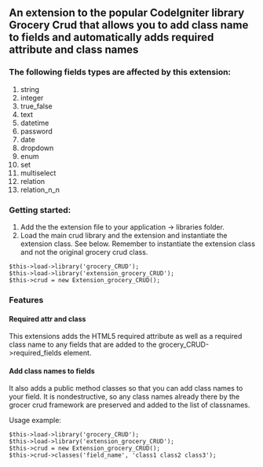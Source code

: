 ## An extension to the popular CodeIgniter library Grocery Crud that allows you to add class name to fields and automatically adds required attribute and class names

### The following fields types are affected by this extension:
1. string
2. integer
3. true_false
4. text
5. datetime
6. password
7. date
8. dropdown
9. enum
10. set
11. multiselect
12. relation
13. relation_n_n

### Getting started:
1. Add the the extension file to your application -> libraries folder. 
2. Load the main crud library and the extension and instantiate the extension class. See below. Remember to instantiate the extension class and not the original grocery crud class.

```
$this->load->library('grocery_CRUD');
$this->load->library('extension_grocery_CRUD');
$this->crud = new Extension_grocery_CRUD();
```

### Features
#### Required attr and class
This extensions adds the HTML5 required attribute as well as a required class name to any fields that are added to the grocery_CRUD->required_fields element.

#### Add class names to fields
It also adds a public method classes so that you can add class names to your field. It is nondestructive, so any class names already there by the grocer crud framework are preserved and added to the list of classnames. 

Usage example:
```
$this->load->library('grocery_CRUD');
$this->load->library('extension_grocery_CRUD');
$this->crud = new Extension_grocery_CRUD();
$this->crud->classes('field_name', 'class1 class2 class3');
```

